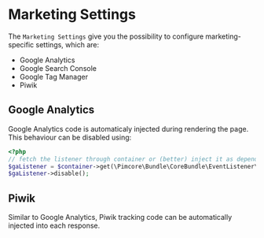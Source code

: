 # Marketing Settings

The `Marketing Settings` give you the possibility to configure marketing-specific settings, which are:

- Google Analytics
- Google Search Console
- Google Tag Manager
- Piwik

## Google Analytics

Google Analytics code is automaticaly injected during rendering the page.
This behaviour can be disabled using:

```php
<?php
// fetch the listener through container or (better) inject it as dependency into your code
$gaListener = $container->get(\Pimcore\Bundle\CoreBundle\EventListener\Frontend\GoogleAnalyticsCodeListener::class);
$gaListener->disable();
```

## Piwik

Similar to Google Analytics, Piwik tracking code can be automatically injected into each response. 
